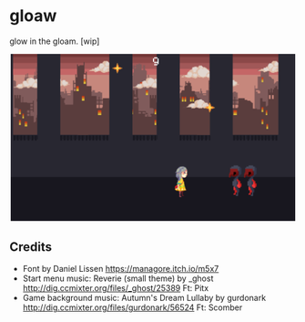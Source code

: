# gloaw

glow in the gloam. [wip]

<p align="center"><img src="https://github.com/eutopi/gloaw/blob/master/screenshots/1.png" alt="drawing" width="500"/></p>
<p align="center"><i></i></p>

## Credits
- Font by Daniel Lissen https://managore.itch.io/m5x7
- Start menu music: Reverie (small theme) by _ghost http://dig.ccmixter.org/files/_ghost/25389 Ft: Pitx
- Game background music: Autumn's Dream Lullaby by gurdonark http://dig.ccmixter.org/files/gurdonark/56524 Ft: Scomber
